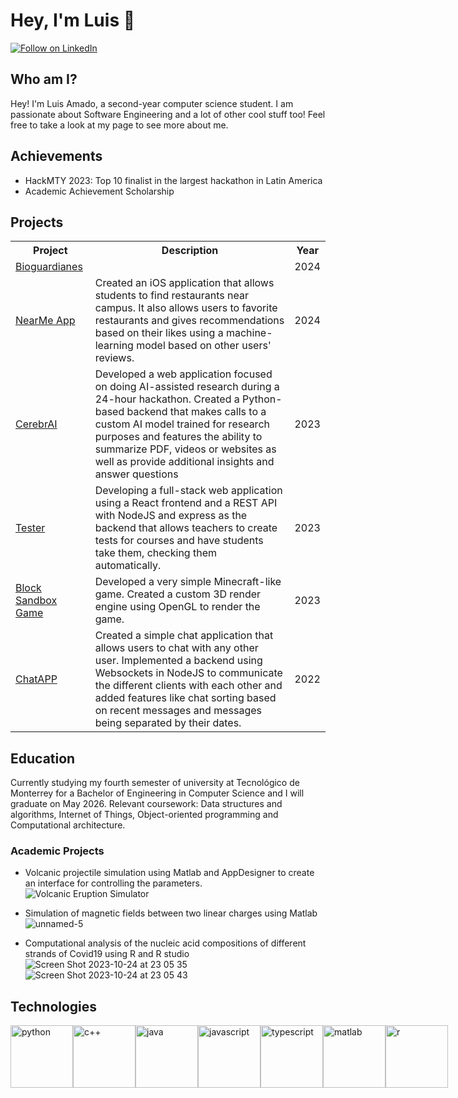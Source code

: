 # Hey, I'm Luis :wave:
[![Follow on LinkedIn](https://img.shields.io/badge/Follow_me-LinkedIn-0072b1.svg)](https://www.linkedin.com/in/amado-luis/)
<!-- [![Visit my Portfolio](https://img.shields.io/badge/Visit-Portfolio-FF3030.svg)](https://website.com) -->

## Who am I?
Hey! I'm Luis Amado, a second-year computer science student. I am passionate about Software Engineering and a lot of other cool stuff too! Feel free to take a look at my page to see more about me. 

## Achievements
- HackMTY 2023: Top 10 finalist in the largest hackathon in Latin America
- Academic Achievement Scholarship

## Projects
<table>
  <tr>
    <th>Project</th>
    <th>Description</th>
    <th>Year</th>
  </tr>
  <tr>
    <td><a href="https://github.com/BioGuardianes">Bioguardianes</a></td>
    <td></td>
    <td>2024</td>
  </tr>
  <tr>
    <td><a href="https://github.com/luis-amado/NearMeApp">NearMe App</a></td>
    <td>Created an iOS application that allows students to find restaurants near campus. It also allows users to favorite restaurants and gives recommendations based on their likes using a machine-learning model based on other users' reviews.</td>
    <td>2024</td>
  </tr>
  <tr>
    <td><a href="https://github.com/luis-amado/HackMty-System32">CerebrAI</a></td>
    <td>Developed a web application focused on doing AI-assisted research during a 24-hour hackathon. Created a Python-based backend that makes calls to a custom AI model trained for research purposes and features the ability to summarize PDF, videos or websites as well as provide additional insights and answer questions</td>
    <td>2023</td>
  </tr>
  <tr>
    <td><a href="">Tester</a></td>
    <td>Developing a full-stack web application using a React frontend and a REST API with NodeJS and express as the backend that allows teachers to create tests for courses and have students take them, checking them automatically.</td>
    <td>2023</td>
  </tr>
  <tr>
    <td><a href="https://github.com/luis-amado/blocky-game">Block Sandbox Game</a></td>
    <td>Developed a very simple Minecraft-like game. Created a custom 3D render engine using OpenGL to render the game.</td>
    <td>2023</td>
  </tr>
  <tr>
    <td><a href="">ChatAPP</a></td>
    <td>Created a simple chat application that allows users to chat with any other user. Implemented a backend using Websockets in NodeJS to communicate the different clients with each other and added features like chat sorting based on recent messages and messages being separated by their dates.</td>
    <td>2022</td>
  </tr>
</table>

## Education
Currently studying my fourth semester of university at Tecnológico de Monterrey for a Bachelor of Engineering in Computer Science and I will graduate on May 2026. Relevant coursework: Data structures and algorithms, Internet of Things, Object-oriented programming and Computational architecture.

### Academic Projects
- Volcanic projectile simulation using Matlab and AppDesigner to create an interface for controlling the parameters.
![Volcanic Eruption Simulator](https://github.com/luis-amado/luis-amado/assets/111252054/04810174-311d-4545-85cf-38a6caa45c31)

- Simulation of magnetic fields between two linear charges using Matlab
![unnamed-5](https://github.com/luis-amado/luis-amado/assets/111252054/dc723724-ec33-4c2f-ada5-7b1ca21ad83d)

- Computational analysis of the nucleic acid compositions of different strands of Covid19 using R and R studio
![Screen Shot 2023-10-24 at 23 05 35](https://github.com/luis-amado/luis-amado/assets/111252054/d3a1c062-25e1-4428-8a86-05a8d855ef9c)
![Screen Shot 2023-10-24 at 23 05 43](https://github.com/luis-amado/luis-amado/assets/111252054/1fdaae86-9f87-4830-ba20-50b5b1294175)

## Technologies
<div style="display:flex">
  <img alt="python" style="height:100px" src="https://upload.wikimedia.org/wikipedia/commons/thumb/c/c3/Python-logo-notext.svg/1869px-Python-logo-notext.svg.png"/>
  <img alt="c++" style="height:100px" src="https://upload.wikimedia.org/wikipedia/commons/thumb/1/18/ISO_C%2B%2B_Logo.svg/800px-ISO_C%2B%2B_Logo.svg.png"/>
  <img alt="java" style="height:100px" src="https://brandslogos.com/wp-content/uploads/images/large/java-logo-1.png"/>
  <img alt="javascript" style="height:100px" src="https://upload.wikimedia.org/wikipedia/commons/thumb/6/6a/JavaScript-logo.png/640px-JavaScript-logo.png"/>
  <img alt="typescript" style="height:100px" src="https://cdn.worldvectorlogo.com/logos/typescript.svg"/>
  <img alt="matlab" style="height:100px" src="https://upload.wikimedia.org/wikipedia/commons/2/21/Matlab_Logo.png"/>
  <img alt="r" style="height:100px" src="https://www.r-project.org/logo/Rlogo.png"/>
</div>
